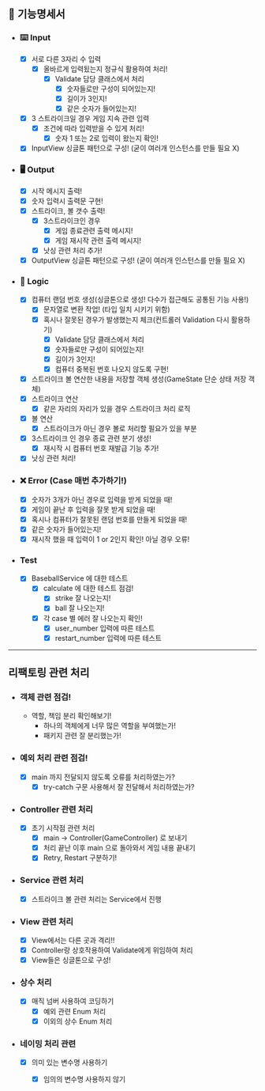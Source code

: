 ## 🚀 기능명세서 

- ### ⌨️ Input
  - [X] 서로 다른 3자리 수 입력
    - [X] 올바르게 입력됬는지 정규식 활용하여 처리!
        - [X] Validate 담당 클래스에서 처리
          - [x] 숫자들로만 구성이 되어있는지!
          - [x] 길이가 3인지!
          - [X] 같은 숫자가 들어있는지!
  - [X] 3 스트라이크일 경우 게임 지속 관련 입력
    - [X] 조건에 따라 입력받을 수 있게 처리!
      - [X] 숫자 1 또는 2로 입력이 왔는지 확인!
  - [X] InputView 싱글톤 패턴으로 구성! (굳이 여러개 인스턴스를 만들 필요 X)
- ### 🖥️ Output
  - [X] 시작 메시지 출력!
  - [X] 숫자 입력시 출력문 구현!
  - [X] 스트라이크, 볼 갯수 출력!
    - [X] 3스트라이크인 경우
      - [X] 게임 종료관련 출력 메시지!
      - [X] 게임 재시작 관련 출력 메시지!
    - [X] 낫싱 관련 처리 추가!
  - [X] OutputView 싱글톤 패턴으로 구성! (굳이 여러개 인스턴스를 만들 필요 X)
- ### 🤔 Logic
  - [X] 컴퓨터 랜덤 번호 생성(싱글톤으로 생성! 다수가 접근해도 공통된 기능 사용!)
    - [X] 문자열로 변환 작업! (타입 일치 시키기 위함) 
    - [X] 혹시나 잘못된 경우가 발생했는지 체크(컨트롤러 Validation 다시 활용하기)
        - [X] Validate 담당 클래스에서 처리
        - [X] 숫자들로만 구성이 되어있는지!
        - [X] 길이가 3인지!
        - [X] 컴퓨터 중복된 번호 나오지 않도록 구현!
  - [X] 스트라이크 볼 연산한 내용을 저장할 객체 생성(GameState 단순 상태 저장 객체)
  - [X] 스트라이크 연산
    - [X] 같은 자리의 자리가 있을 경우 스트라이크 처리 로직
  - [X] 볼 연산
    - [X] 스트라이크가 아닌 경우 볼로 처리할 필요가 있을 부분
  - [X] 3스트라이크 인 경우 종료 관련 분기 생성!
    - [X] 재시작 시 컴퓨터 번호 재발급 기능 추가! 
  - [X] 낫싱 관련 처리!

- ### ❌ Error (Case 매번 추가하기!)
  - [X] 숫자가 3개가 아닌 경우로 입력을 받게 되었을 때!
  - [X] 게임이 끝난 후 입력을 잘못 받게 되었을 때!
  - [X] 혹시나 컴퓨터가 잘못된 랜덤 번호를 만들게 되었을 때!
  - [X] 같은 숫자가 들어있는지!
  - [X] 재시작 했을 때 입력이 1 or 2인지 확인! 아닐 경우 오류!

- ### Test 
  - [X] BaseballService 에 대한 테스트
    - [X] calculate 에 대한 테스트 점검!
      - [X] strike 잘 나오는지!
      - [X] ball 잘 나오는지!
    - [X] 각 case 별 에러 잘 나오는지 확인!
      - [X] user_number 입력에 따른 테스트
      - [X] restart_number 입력에 따른 테스트

---

## 리팩토링 관련 처리

- ### 객체 관련 점검!
  - 역할, 책임 분리 확인해보기!
    - 하나의 객체에게 너무 많은 역할을 부여했는가!
    - 패키지 관련 잘 분리했는가!

- ### 예외 처리 관련 점검!
  - [X] main 까지 전달되지 않도록 오류를 처리하였는가?
    - [X] try-catch 구문 사용해서 잘 전달해서 처리하였는가?

- ### Controller 관련 처리 
  - [X] 초기 시작점 관련 처리
    - [X] main -> Controller(GameController) 로 보내기
    - [X] 처리 끝난 이후 main 으로 돌아와서 게임 내용 끝내기
    - [X] Retry, Restart 구분하기!
- ### Service 관련 처리
  - [X] 스트라이크 볼 관련 처리는 Service에서 진행
- ### View 관련 처리
  - [X] View에서는 다른 곳과 격리!!
  - [X] Controller랑 상호작용하여 Validate에게 위임하여 처리
  - [X] View들은 싱글톤으로 구성! 

- ### 상수 처리
  - [X] 매직 넘버 사용하여 코딩하기
    - [X] 예외 관련 Enum 처리
    - [X] 이외의 상수 Enum 처리
- ### 네이밍 처리 관련 
  - [X] 의미 있는 변수명 사용하기
    - [X] 임의의 변수명 사용하지 않기


